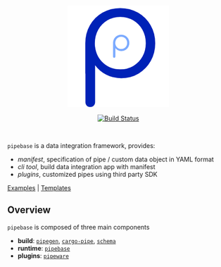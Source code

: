 <div align="center">
<img src=".github/assets/banner.png"></img>

[![Build Status]][travis]

[Build Status]: https://github.com/pipebase/pipebase/actions/workflows/ci.yml/badge.svg
[travis]: https://github.com/pipebase/pipebase/actions?branch%3Amain
</div>
<br />

`pipebase` is a data integration framework, provides:

* *manifest*, specification of pipe / custom data object in YAML format
* *cli tool*, build data integration app with manifest
* *plugins*, customized pipes using third party SDK

[Examples] | [Templates]

## Overview
`pipebase` is composed of three main components
* **build**: [`pipegen`], [`cargo-pipe`], [`schema`]
* **runtime**: [`pipebase`]
* **plugins**: [`pipeware`]

[`cargo-pipe`]: https://github.com/pipebase/pipebase/tree/main/cargo-pipe
[`pipebase`]: https://github.com/pipebase/pipebase/tree/main/pipebase
[`pipegen`]: https://github.com/pipebase/pipebase/tree/main/pipegen
[`pipeware`]: https://github.com/pipebase/pipebase/tree/main/pipeware
[`examples`]: https://github.com/pipebase/pipebase/tree/main/examples
[Examples]: https://github.com/pipebase/pipebase/tree/main/examples
[`schema`]: https://github.com/pipebase/schema
[Templates]: https://github.com/pipebase/template
